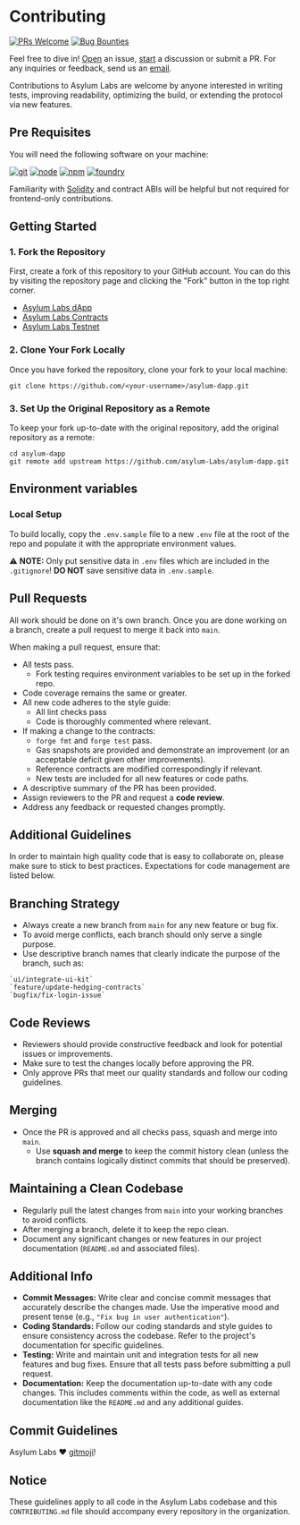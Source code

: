 # Contributing

[![PRs Welcome](https://img.shields.io/badge/PRs-welcome-darkgreen.svg)](https://github.com/asylum-Labs/.github/blob/main/CONTRIBUTING.md) [![Bug Bounties](https://img.shields.io/badge/Bug_Bounties-open-darkgreen.svg)](https://github.com/asylum-Labs/.github/blob/main/SECURITY.md)

Feel free to dive in! [Open](https://github.com/asylum-Labs/asylum-dapp/issues/new) an issue, [start](https://github.com/orgs/asylum-labs/discussions/new) a discussion or submit a PR. For any inquiries or feedback, send us an [email](mailto:asylum.defi@pm.me).

Contributions to Asylum Labs are welcome by anyone interested in writing tests, improving readability, optimizing the build, or extending the protocol via new features.

## Pre Requisites

You will need the following software on your machine:

[![git](https://img.shields.io/badge/git-any-darkgreen)](https://git-scm.com/downloads) [![node](https://img.shields.io/badge/node.js->_14.2.4-darkgreen)](https://nodejs.org/en/download/) [![npm](https://img.shields.io/badge/npm->=_6-darkgreen)](https://npmjs.com/) [![foundry](https://img.shields.io/badge/foundry-grey)](https://book.getfoundry.sh/)

Familiarity with [Solidity](https://soliditylang.org/) and contract ABIs will be helpful but not required for frontend-only contributions.

## Getting Started

### 1. Fork the Repository

First, create a fork of this repository to your GitHub account. You can do this by visiting the repository page and clicking the "Fork" button in the top right corner.

- [Asylum Labs dApp](https://github.com/asylum-Labs/asylum-dapp)
- [Asylum Labs Contracts](https://github.com/asylum-Labs/v1-core)
- [Asylum Labs Testnet](https://github.com/asylum-Labs/testnet-contracts)

### 2. Clone Your Fork Locally

Once you have forked the repository, clone your fork to your local machine:

```shell
git clone https://github.com/<your-username>/asylum-dapp.git
```

### 3. Set Up the Original Repository as a Remote

To keep your fork up-to-date with the original repository, add the original repository as a remote:

```shell
cd asylum-dapp
git remote add upstream https://github.com/asylum-Labs/asylum-dapp.git
```

## Environment variables

### Local Setup

To build locally, copy the `.env.sample` file to a new `.env` file at the root of the repo and populate it with the appropriate environment values.

⚠️ **NOTE:** Only put sensitive data in `.env` files which are included in the `.gitignore`! **DO NOT** save sensitive data in `.env.sample`.

## Pull Requests

All work should be done on it's own branch. Once you are done working on a branch, create a pull request to merge it back into `main`.

When making a pull request, ensure that:

- All tests pass.
  - Fork testing requires environment variables to be set up in the forked repo.
- Code coverage remains the same or greater.
- All new code adheres to the style guide:
  - All lint checks pass
  - Code is thoroughly commented where relevant.
- If making a change to the contracts:
  - `forge fmt` and `forge test` pass.
  - Gas snapshots are provided and demonstrate an improvement (or an acceptable deficit given other improvements).
  - Reference contracts are modified correspondingly if relevant.
  - New tests are included for all new features or code paths.
- A descriptive summary of the PR has been provided.
- Assign reviewers to the PR and request a **code review**.
- Address any feedback or requested changes promptly.

## Additional Guidelines

In order to maintain high quality code that is easy to collaborate on, please make sure to stick to best practices. Expectations for code management are listed below.

## Branching Strategy

- Always create a new branch from `main` for any new feature or bug fix.
- To avoid merge conflicts, each branch should only serve a single purpose.
- Use descriptive branch names that clearly indicate the purpose of the branch, such as:

```shell
`ui/integrate-ui-kit`
`feature/update-hedging-contracts`
`bugfix/fix-login-issue`
```

## Code Reviews

- Reviewers should provide constructive feedback and look for potential issues or improvements.
- Make sure to test the changes locally before approving the PR.
- Only approve PRs that meet our quality standards and follow our coding guidelines.

## Merging

- Once the PR is approved and all checks pass, squash and merge into `main`.
  - Use **squash and merge** to keep the commit history clean (unless the branch contains logically distinct commits that should be preserved).

## Maintaining a Clean Codebase

- Regularly pull the latest changes from `main` into your working branches to avoid conflicts.
- After merging a branch, delete it to keep the repo clean.
- Document any significant changes or new features in our project documentation (`README.md` and associated files).

## Additional Info

- **Commit Messages:** Write clear and concise commit messages that accurately describe the changes made. Use the imperative mood and present tense (e.g., `"Fix bug in user authentication"`).
- **Coding Standards:** Follow our coding standards and style guides to ensure consistency across the codebase. Refer to the project's documentation for specific guidelines.
- **Testing:** Write and maintain unit and integration tests for all new features and bug fixes. Ensure that all tests pass before submitting a pull request.
- **Documentation:** Keep the documentation up-to-date with any code changes. This includes comments within the code, as well as external documentation like the `README.md` and any additional guides.

## Commit Guidelines

Asylum Labs ❤️ [gitmoji](https://gitmoji.dev/)!

## Notice

These guidelines apply to all code in the Asylum Labs codebase and this `CONTRIBUTING.md` file should accompany every repository in the organization.
